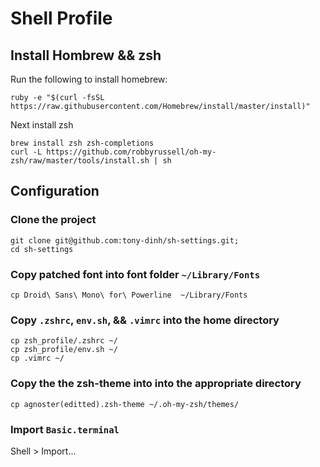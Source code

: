 # Shell Profile

## Install Hombrew && zsh

Run the following to install homebrew:

```
ruby -e "$(curl -fsSL https://raw.githubusercontent.com/Homebrew/install/master/install)"
```

Next install zsh 

```
brew install zsh zsh-completions
curl -L https://github.com/robbyrussell/oh-my-zsh/raw/master/tools/install.sh | sh
```

## Configuration

### Clone the project

```
git clone git@github.com:tony-dinh/sh-settings.git;
cd sh-settings
```

### Copy patched font into font folder `~/Library/Fonts`

```
cp Droid\ Sans\ Mono\ for\ Powerline  ~/Library/Fonts
```

### Copy `.zshrc`, `env.sh`, && `.vimrc` into the home directory

```
cp zsh_profile/.zshrc ~/
cp zsh_profile/env.sh ~/
cp .vimrc ~/
```

### Copy the the zsh-theme into into the appropriate directory
```
cp agnoster(editted).zsh-theme ~/.oh-my-zsh/themes/
```

### Import `Basic.terminal`

Shell > Import...
